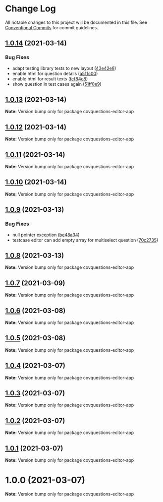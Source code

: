 # Change Log

All notable changes to this project will be documented in this file.
See [Conventional Commits](https://conventionalcommits.org) for commit guidelines.

## [1.0.14](https://github.com/CovOpen/CovQuestions/compare/covquestions-editor-app@1.0.13...covquestions-editor-app@1.0.14) (2021-03-14)


### Bug Fixes

* adapt testing library tests to new layout ([43e42e8](https://github.com/CovOpen/CovQuestions/commit/43e42e82d51ce71b1715dd252721ed3ae3413729))
* enable html for question details ([a511c00](https://github.com/CovOpen/CovQuestions/commit/a511c00b30b168d9c741d1f5782feae26ba505cd))
* enable html for result texts ([fcf84e8](https://github.com/CovOpen/CovQuestions/commit/fcf84e84cf12ef4cf677ad314706973d3313d09f))
* show question in test cases again ([51ff0e9](https://github.com/CovOpen/CovQuestions/commit/51ff0e9f5e4557448180266d7abb04ea9ad9c45f))





## [1.0.13](https://github.com/CovOpen/CovQuestions/compare/covquestions-editor-app@1.0.12...covquestions-editor-app@1.0.13) (2021-03-14)

**Note:** Version bump only for package covquestions-editor-app





## [1.0.12](https://github.com/CovOpen/CovQuestions/compare/covquestions-editor-app@1.0.11...covquestions-editor-app@1.0.12) (2021-03-14)

**Note:** Version bump only for package covquestions-editor-app





## [1.0.11](https://github.com/CovOpen/CovQuestions/compare/covquestions-editor-app@1.0.10...covquestions-editor-app@1.0.11) (2021-03-14)

**Note:** Version bump only for package covquestions-editor-app





## [1.0.10](https://github.com/CovOpen/CovQuestions/compare/covquestions-editor-app@1.0.9...covquestions-editor-app@1.0.10) (2021-03-14)

**Note:** Version bump only for package covquestions-editor-app





## [1.0.9](https://github.com/CovOpen/CovQuestions/compare/covquestions-editor-app@1.0.8...covquestions-editor-app@1.0.9) (2021-03-13)


### Bug Fixes

* null pointer exception ([be48a34](https://github.com/CovOpen/CovQuestions/commit/be48a34d353e793294505530251e7e0e107b0200))
* testcase editor can add empty array for multiselect question ([70c2735](https://github.com/CovOpen/CovQuestions/commit/70c273582f2eeb70614c01e2123aba37bd3d2136))





## [1.0.8](https://github.com/CovOpen/CovQuestions/compare/covquestions-editor-app@1.0.7...covquestions-editor-app@1.0.8) (2021-03-13)

**Note:** Version bump only for package covquestions-editor-app





## [1.0.7](https://github.com/CovOpen/CovQuestions/compare/covquestions-editor-app@1.0.6...covquestions-editor-app@1.0.7) (2021-03-09)

**Note:** Version bump only for package covquestions-editor-app





## [1.0.6](https://github.com/CovOpen/CovQuestions/compare/covquestions-editor-app@1.0.5...covquestions-editor-app@1.0.6) (2021-03-08)

**Note:** Version bump only for package covquestions-editor-app





## [1.0.5](https://github.com/CovOpen/CovQuestions/compare/covquestions-editor-app@1.0.4...covquestions-editor-app@1.0.5) (2021-03-08)

**Note:** Version bump only for package covquestions-editor-app





## [1.0.4](https://github.com/CovOpen/CovQuestions/compare/covquestions-editor-app@1.0.3...covquestions-editor-app@1.0.4) (2021-03-07)

**Note:** Version bump only for package covquestions-editor-app





## [1.0.3](https://github.com/CovOpen/CovQuestions/compare/covquestions-editor-app@1.0.2...covquestions-editor-app@1.0.3) (2021-03-07)

**Note:** Version bump only for package covquestions-editor-app





## [1.0.2](https://github.com/CovOpen/CovQuestions/compare/covquestions-editor-app@1.0.1...covquestions-editor-app@1.0.2) (2021-03-07)

**Note:** Version bump only for package covquestions-editor-app





## [1.0.1](https://github.com/CovOpen/CovQuestions/compare/covquestions-editor-app@1.0.0...covquestions-editor-app@1.0.1) (2021-03-07)

**Note:** Version bump only for package covquestions-editor-app





# 1.0.0 (2021-03-07)

**Note:** Version bump only for package covquestions-editor-app
